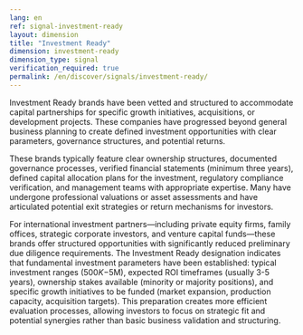 ```yaml
---
lang: en
ref: signal-investment-ready
layout: dimension
title: "Investment Ready"
dimension: investment-ready
dimension_type: signal
verification_required: true
permalink: /en/discover/signals/investment-ready/
---
```


Investment Ready brands have been vetted and structured to accommodate capital partnerships for specific growth initiatives, acquisitions, or development projects. These companies have progressed beyond general business planning to create defined investment opportunities with clear parameters, governance structures, and potential returns.

These brands typically feature clear ownership structures, documented governance processes, verified financial statements (minimum three years), defined capital allocation plans for the investment, regulatory compliance verification, and management teams with appropriate expertise. Many have undergone professional valuations or asset assessments and have articulated potential exit strategies or return mechanisms for investors.

For international investment partners—including private equity firms, family offices, strategic corporate investors, and venture capital funds—these brands offer structured opportunities with significantly reduced preliminary due diligence requirements. The Investment Ready designation indicates that fundamental investment parameters have been established: typical investment ranges ($500K-$5M), expected ROI timeframes (usually 3-5 years), ownership stakes available (minority or majority positions), and specific growth initiatives to be funded (market expansion, production capacity, acquisition targets). This preparation creates more efficient evaluation processes, allowing investors to focus on strategic fit and potential synergies rather than basic business validation and structuring.
